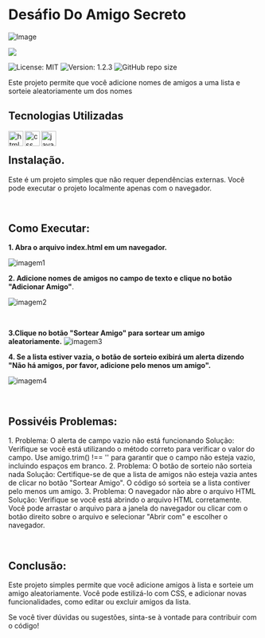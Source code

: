 # Desáfio Do Amigo Secreto
![Image](https://github.com/user-attachments/assets/f9b3c881-4f8d-49d3-b721-94493a8142ab)
<p>
<img loading="lazy" src="http://img.shields.io/static/v1?label=STATUS&message=EM%20DESENVOLVIMENTO&color=GREEN&style=for-the-badge"/>
</p>

<img src="https://img.shields.io/badge/licença-MIT-green" alt="License: MIT">
<img src="https://img.shields.io/badge/versão-v1.1.1-blue" alt="Version: 1.2.3">
<img alt="GitHub repo size" src="https://img.shields.io/github/repo-size/kassioramos/challenge-amigo-secreto_pt-main">



<p>
    Este projeto permite que você adicione nomes de amigos a uma lista e sorteie aleatoriamente
  um dos nomes
</p>

## Tecnologias Utilizadas
<p>
  <img
   align="left"
   alt="html"
   title="html"
   width="30px"
   style="pading-right:10px"
   src="https://cdn.jsdelivr.net/gh/devicons/devicon@latest/icons/html5/html5-original.svg" 
   />
 </p>

 <p>
  <img
   align="left"
   alt="css"
   title="css"
   width="30px"
   style="pading-right:10px"
   src="https://cdn.jsdelivr.net/gh/devicons/devicon@latest/icons/css3/css3-original.svg" 
   />
 </p>


  <p>
  <img
   align="left"
   alt="javascript"
   title="javascript"
   width="30px"
   style="pading-right:10px"
   src="https://cdn.jsdelivr.net/gh/devicons/devicon@latest/icons/javascript/javascript-original.svg" 
   />
 </p>
 <br>
 
 ## Instalação.
 <p>
  Este é um projeto simples que não requer dependências externas. Você pode executar o projeto localmente apenas com o navegador.
 </p>
 <br>
 
  ## Como Executar:

  **1. Abra o arquivo index.html em um navegador.**
     <p>
    <img src="https://github.com/user-attachments/assets/48d65ecc-b92f-4259-97aa-6159a49406b6" alt="imagem1">
    </p>
  
**2. Adicione nomes de amigos no campo de texto e clique no botão "Adicionar Amigo"**.
    <p>
         <img src="https://github.com/user-attachments/assets/fc3ced65-eddf-43c8-95bd-96f5e680000a" alt="imagem2">
    </p>
    <br>
    

**3.Clique no botão "Sortear Amigo" para sortear um amigo aleatoriamente.**
<img src="https://github.com/user-attachments/assets/2758d6b2-6dd9-4c35-8e86-6756e2e103d7" alt="imagem3">
 


**4. Se a lista estiver vazia, o botão de sorteio exibirá um alerta dizendo "Não há amigos, por favor, adicione pelo menos um amigo".**
 <br>
<p>
    <img src="https://github.com/user-attachments/assets/a17b7ce1-d49f-4789-b603-d57259bc68da" alt="imagem4">
</p>
<br>


 ## Possivéis Problemas:
 <p>
 1. Problema: O alerta de campo vazio não está funcionando
Solução: Verifique se você está utilizando o método correto para verificar o valor do campo. Use amigo.trim() !== '' para garantir que o campo não esteja vazio, incluindo espaços em branco.
2. Problema: O botão de sorteio não sorteia nada
Solução: Certifique-se de que a lista de amigos não esteja vazia antes de clicar no botão "Sortear Amigo". O código só sorteia se a lista contiver pelo menos um amigo.
3. Problema: O navegador não abre o arquivo HTML
Solução: Verifique se você está abrindo o arquivo HTML corretamente. Você pode arrastar o arquivo para a janela do navegador ou clicar com o botão direito sobre o arquivo e selecionar "Abrir com" e escolher o navegador.
<p/>
<br>

## Conclusão:
<p>
 Este projeto simples permite que você adicione amigos à lista e sorteie um amigo aleatoriamente. Você pode estilizá-lo com CSS, e adicionar novas funcionalidades, como editar ou excluir amigos da lista.

Se você tiver dúvidas ou sugestões, sinta-se à vontade para contribuir com o código!   
</p>




